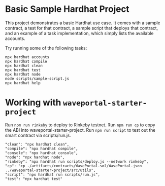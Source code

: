 # Basic Sample Hardhat Project

This project demonstrates a basic Hardhat use case. It comes with a sample contract, a test for that contract, a sample script that deploys that contract, and an example of a task implementation, which simply lists the available accounts.

Try running some of the following tasks:

```shell
npx hardhat accounts
npx hardhat compile
npx hardhat clean
npx hardhat test
npx hardhat node
node scripts/sample-script.js
npx hardhat help
```
# Working with `waveportal-starter-project`
Run `npm run rinkeby` to deploy to Rinkeby testnet.
Run `npm run cp` to copy the ABI into waveportal-starter-project.
Run `npm run script` to test out the smart contract via scripts/run.js.
```shell
"clean": "npx hardhat clean",
"compile": "npx hardhat compile",
"console": "npx hardhat console",
"node": "npx hardhat node",
"rinkeby": "npx hardhat run scripts/deploy.js --network rinkeby",
"cp": "cp ./artifacts/contracts/WavePortal.sol/WavePortal.json ../waveportal-starter-project/src/utils",
"script": "npx hardhat run scripts/run.js",
"test": "npx hardhat test"
```
